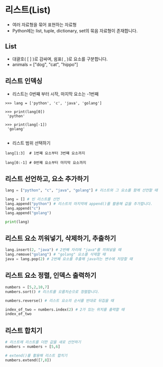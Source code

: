 # 리스트(List)

- 여러 자료형을 묶어 표현하는 자료형
- Python에는 list, tuple, dictionary, set의 묶음 자료형이 존재합니다.

## List
- 대괄호( [ ] )로 감싸며, 쉼표( , )로 요소를 구분합니다.
- animals = ["dog", "cat", "hippo"]


## 리스트 인덱싱

- 리스트는 0번쨰 부터 시작, 마지막 요소는 -1번째

```
>>> lang = ['python', 'c', 'java', 'golang']
 
>>> print(lang[0])
 'python'
 
>>> print(lang[-1]) 
 'golang'
 
```

- 리스트 범위 선택하기

```
lang[1:3]  # 1번쨰 요소부터 3번쨰 요소까지

lang[0:-1] # 0번쨰 요소부터 마지막 요소까지
```


## 리스트 선언하고, 요소 추가하기

```python
lang = ["python", "c", "java", "golang"] # 리스트와 그 요소를 함께 선언할 때

lang = [] # 빈 리스트를 선언
lang.append("python") # 리스트의 마지막에 append()를 활용해 값을 추가합니다.
lang.append("c")
lang.append("golang")

print(lang)
```

## 리스트 요소 끼워넣기, 삭제하기, 추출하기

```python
lang.insert(2, "java") # 2번째 자리에 "java"를 끼워넣을 때
lang.remove("golang") # "golang" 요소를 삭제할 때
java = lang.pop(2) # 2번째 요소를 추출해 java라는 변수에 저장할 때
```

## 리스트 요소 정렬, 인덱스 출력하기

```python
numbers = [5,2,10,7]
numbers.sort() # 리스트를 오름차순으로 정렬합니다.

numbers.reverse() # 리스트 요소의 순서를 반대로 뒤집을 때

index_of_two = numbers.index(2) # 2가 있는 위치를 출력할 때
index_of_two
```

## 리스트 합치기
```python
# 리스트에 리스트를 더한 값을 새로 선언하기
numbers = numbers + [5,6]

# extend()를 활용해 리스트 합치기
numbers.extend([7,8])
```